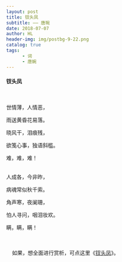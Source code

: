 ```yaml
---
layout: post
title: 钗头凤
subtitle: —— 唐琬
date: 2018-07-07
author: HL
header-img: img/postbg-9-22.png
catalog: true
tags:
      - 词
      - 唐婉
---
```


<h4>钗头凤</h4>
<br>

世情薄，人情恶，

雨送黄昏花易落。

晓风干，泪痕残，

欲笺心事，独语斜槛。

难，难，难！

<br>
人成各，今非昨，

病魂常似秋千索。

角声寒，夜阑珊，

怕人寻问，咽泪妆欢。

瞒，瞒，瞒！

<br>
<br>
&nbsp;&nbsp;&nbsp;&nbsp;如果，想全面进行赏析，可点这里《<a href="http://blog.sina.com.cn/s/blog_49fa3ec30102x0og.html" target="_blank">钗头凤</a>》。